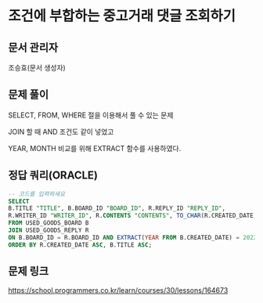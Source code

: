 # 조건에 부합하는 중고거래 댓글 조회하기
## 문서 관리자
조승효(문서 생성자)
## 문제 풀이
SELECT, FROM, WHERE 절을 이용해서 풀 수 있는 문제

JOIN 할 때 AND 조건도 같이 넣었고

YEAR, MONTH 비교를 위해 EXTRACT 함수를 사용하였다.
## 정답 쿼리(ORACLE)
``` sql
-- 코드를 입력하세요
SELECT
B.TITLE "TITLE", B.BOARD_ID "BOARD_ID", R.REPLY_ID "REPLY_ID", 
R.WRITER_ID "WRITER_ID", R.CONTENTS "CONTENTS", TO_CHAR(R.CREATED_DATE, 'YYYY-MM-DD') "CREATED_DATE"
FROM USED_GOODS_BOARD B
JOIN USED_GOODS_REPLY R
ON B.BOARD_ID = R.BOARD_ID AND EXTRACT(YEAR FROM B.CREATED_DATE) = 2022 AND EXTRACT(MONTH FROM B.CREATED_DATE) = 10
ORDER BY R.CREATED_DATE ASC, B.TITLE ASC;
```
## 문제 링크
https://school.programmers.co.kr/learn/courses/30/lessons/164673